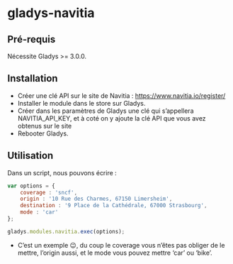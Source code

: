 # gladys-navitia

## Pré-requis

Nécessite Gladys >= 3.0.0.

## Installation

* Créer une clé API sur le site de Navitia :
https://www.navitia.io/register/
* Installer le module dans le store sur Gladys.
* Créer dans les paramètres de Gladys une clé qui s’appellera NAVITIA_API_KEY, et à coté on y ajoute la clé API que vous avez obtenus sur le site
* Rebooter Gladys.

## Utilisation

Dans un script, nous pouvons écrire :

```javascript
var options = {
    coverage : 'sncf',
    origin : '10 Rue des Charmes, 67150 Limersheim',
    destination : '9 Place de la Cathédrale, 67000 Strasbourg',
    mode : 'car'
};

gladys.modules.navitia.exec(options);
```

* C’est un exemple :wink:, du coup le coverage vous n’êtes pas obliger de le mettre, l’origin aussi, et le mode vous pouvez mettre ‘car’ ou ‘bike’.
